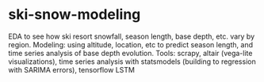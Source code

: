 # ski-snow-modeling
EDA to see how ski resort snowfall, season length, base depth, etc. vary by region. Modeling: using altitude, location, etc to predict season length, and time series analysis of base depth evolution.
Tools: scrapy, altair (vega-lite visualizations), time series analysis with statsmodels (building to regression with SARIMA errors), tensorflow LSTM
